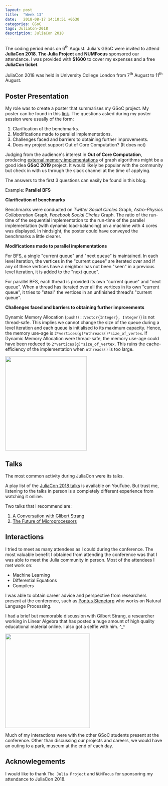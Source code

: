 ```yaml
---
layout: post
title:  "Week 13"
date:   2018-08-17 14:10:51 +0530
categories: GSoC
tags: JuliaCon-2018
description: JuliaCon 2018
---
```


The coding period ends on 6<sup>th</sup> August. Julia's GSoC were invited to attend **JuliaCon 2018**. **The Julia Project** and **NUMFocus** sponsored our attendance. I was provided with **$1600** to cover my expenses and a free **JuliaCon ticket**.

JuliaCon 2018 was held in University College London from 7<sup>th</sup> August to 11<sup>th</sup> August.

## Poster Presentation

My role was to create a poster that summarises my GSoC project. My poster can be found in this [link](https://github.com/SohamTamba/GSoC/blob/gh-pages/Poster.pdf). The questions asked during my poster session were usually of the form:

1. Clarification of the benchmarks.
2. Modifications made to parallel implementations.
3. Challenges faced and barriers to obtaining further improvements.
4. Does my project support Out of Core Computation? (It does not)

Judging from the audience's interest in **Out of Core Computation**, producing [external memory implementations](https://en.wikipedia.org/wiki/External_memory_algorithm) of graph algorithms might be a good idea **GSoC 2019** project. It would likely be popular with the community but check in with us through the slack channel at the time of applying.

The answers to the first 3 questions can easily be found in this blog.

Example: **Parallel BFS**

**Clarification of benchmarks**

Benchmarks were conducted on *Twitter Social Circles* Graph, *Astro-Physics Collaboration* Graph, *Facebook Social Circles* Graph. The ratio of the run-time of the sequential implementation to the run-time of the parallel implementation (with dynamic load-balancing) on a machine with 4 cores was displayed. In hindsight, the poster could have conveyed the benchmarks a little clearer.

**Modifications made to parallel implementations**

For BFS, a single "current queue" and "next queue" is maintained. In each level iteration, the vertices in the "current queue" are iterated over and if any of these vertices have a neighbor has not been "seen" in a previous level iteration, it is added to the "next queue".

For parallel BFS, each thread is provided its own "current queue" and "next queue". When a thread has iterated over all the vertices in its own "current queue", it tries to "steal" the vertices in an unfinished thread's "current queue".

**Challenges faced and barriers to obtaining further improvements**

Dynamic Memory Allocation (`push!(::Vector{Integer}, Integer)`) is not thread-safe. This implies we cannot change the size of the queue during a level iteration and each queue is initialised to its maximum capacity. Hence, the memory use-age is `2*vertices(g)*nthreads()*size_of_vertex`. If Dynamic Memory Allocation were thread-safe, the memory use-age could have been reduced to `2*vertices(g)*size_of_vertex`. This ruins the cache-efficiency of the implementation when `nthreads()` is too large.

<img src="{{ site.baseurl }}/assets/images/presentation.jpeg" width="260" height="300" />

## Talks

The most common activity during JuliaCon were its talks.

A play list of the [JuliaCon 2018 talks](https://www.youtube.com/watch?v=1jN5wKvN-Uk&list=PLP8iPy9hna6Qsq5_-zrg0NTwqDSDYtfQB) is available on YouTube.
But trust me, listening to the talks in person is a completely different experience from watching it online.

Two talks that I recommend are:

1. [A Conversation with Glibert Strang](https://www.youtube.com/watch?v=gGYcSjrqbjc)
2. [The Future of Microprocessors](https://www.youtube.com/watch?v=zX4ZNfvw1cw)

## Interactions

I tried to meet as many attendees as I could during the conference. The most valuable benefit I obtained from attending the conference was that I was able to meet the Julia community in person. Most of the attendees I met work on:

- Machine Learning
- Differential Equations
- Compilers

I was able to obtain career advice and perspective from researchers present at the conference, such as [Pontus Stenetorp](https://pontus.stenetorp.se/) who works on Natural Language Processing. 

I had a brief but memorable discussion with Gilbert Strang, a researcher working in Linear Algebra that has posted a huge amount of high quality educational material online. I also got a selfie with him. ^_^

<img src="{{ site.baseurl }}/assets/images/gil.jpeg" width="270" height="300" />

Much of my interactions were with the other GSoC students present at the conference. Other than discussing our projects and careers, we would have an outing to a park, museum at the end of each day. 

## Acknowlegements

I would like to thank `The Julia Project` and `NUMFocus` for sponsoring my attendance to JuliaCon 2018.
